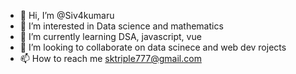 - 👋 Hi, I’m @Siv4kumaru
- 👀 I’m interested in Data science and mathematics 
- 🌱 I’m currently learning DSA, javascript, vue
- 💞️ I’m looking to collaborate on data scinece and web dev rojects
- 📫 How to reach me sktriple777@gmail.com


<!---
Siv4kumaru/Siv4kumaru is a ✨ special ✨ repository because its `README.md` (this file) appears on your GitHub profile.
You can click the Preview link to take a look at your changes.
--->
